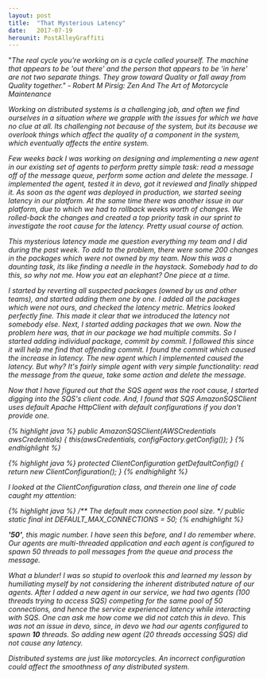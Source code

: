 ```yaml
---
layout: post
title:  "That Mysterious Latency"
date:   2017-07-19
herounit: PostAlleyGraffiti
---
```

"<i>The real cycle you're working on is a cycle called yourself. The machine that appears to be 'out there' and the person that appears to be 'in here' are not two separate things. They grow toward Quality or fall away from Quality together.<i>" - Robert M Pirsig: Zen And The Art of Motorcycle Maintenance

Working on distributed systems is a challenging job, and often we find ourselves in a situation where we grapple with the issues for which we have no clue at all. Its challenging not because of the system, but its because we overlook things which affect the quality of a component in the system, which eventually affects the entire system.

Few weeks back I was working on designing and implementing a new agent in our existing set of agents to perform pretty simple task: read a message off of the message queue, perform some action and delete the message. I implemented the agent, tested it in devo, got it reviewed and finally shipped it. As soon as the agent was deployed in production, we started seeing latency in our platform. At the same time there was another issue in our platform, due to which we had to rollback weeks worth of changes. We rolled-back the changes and created a top priority task in our sprint to investigate the root cause for the latency. Pretty usual course of action.

This mysterious latency made me question everything my team and I did during the past week. To add to the problem, there were some 200 changes in the packages which were not owned by my team. Now this was a daunting task, its like finding a needle in the haystack. Somebody had to do this, so why not me. How you eat an elephant? One piece at a time. 

I started by reverting all suspected packages (owned by us and other teams), and started adding them one by one. I added all the packages which were not ours, and checked the latency metric. Metrics looked perfectly fine. This made it clear that we introduced the latency not somebody else. Next, I started adding packages that we own. Now the problem here was, that in our package we had multiple commits. So I started adding individual package, commit by commit. I followed this since it will help me find that offending commit. I found the commit which caused the increase in latency. The new agent which I implemented caused the latency. But why? It's fairly simple agent with very simple functionality: read the message from the queue, take some action and delete the message.

Now that I have figured out that the SQS agent was the root cause, I started digging into the SQS's client code. And, I found that SQS AmazonSQSClient uses default Apache HttpClient with default configurations if you don't provide one.

{% highlight java %}
public AmazonSQSClient(AWSCredentials awsCredentials) {
    this(awsCredentials, configFactory.getConfig());
}
{% endhighlight %}

{% highlight java %}
protected ClientConfiguration getDefaultConfig() {
    return new ClientConfiguration();
}
{% endhighlight %}

I looked at the ClientConfiguration class, and therein one line of code caught my attention:

{% highlight java %}
/** The default max connection pool size. */
public static final int DEFAULT_MAX_CONNECTIONS = 50;
{% endhighlight %}

<b>'50'</b>, this magic number. I have seen this before, and I do remember where. Our agents are multi-threaded application and each agent is configured to spawn 50 threads to poll messages from the queue and process the message.

<i>What a blunder!</i> I was so stupid to overlook this and learned my lesson by humiliating myself by not considering the inherent distributed nature of our agents. After I added a new agent in our service, we had two agents (100 threads trying to access SQS) competing for the same pool of 50 connections, and hence the service experienced latency while interacting with SQS. One can ask me how come we did not catch this in devo. This was not an issue in devo, since, in devo we had our agents configured to spawn <b>10</b> threads. So adding new agent (20 threads accessing SQS) did not cause any latency.

Distributed systems are just like motorcycles. An incorrect configuration could affect the smoothness of any distributed system.
